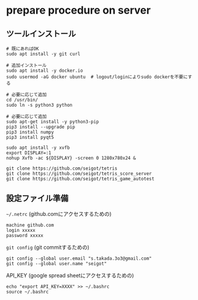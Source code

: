 # prepare procedure on server 

## ツールインストール

```
# 既にあればOK
sudo apt install -y git curl

# 追加インストール
sudo apt install -y docker.io
sudo usermod -aG docker ubuntu  # logout/loginによりsudo dockerを不要にする

# 必要に応じて追加
cd /usr/bin/
sudo ln -s python3 python

# 必要に応じて追加
sudo apt-get install -y python3-pip
pip3 install --upgrade pip
pip3 install numpy
pip3 install pyqt5

sudo apt install -y xvfb
export DISPLAY=:1
nohup Xvfb -ac ${DISPLAY} -screen 0 1280x780x24 &
```

```
git clone https://github.com/seigot/tetris
git clone https://github.com/seigot/tetris_score_server
git clone https://github.com/seigot/tetris_game_autotest
```

## 設定ファイル準備

`~/.netrc` (github.comにアクセスするための)

```
machine github.com
login xxxxx
password xxxxx
```

`git config` (git commitするための)

```
git config --global user.email "s.takada.3o3@gmail.com"
git config --global user.name "seigot"
```

API_KEY (google spread sheetにアクセスするための)

```
echo "export API_KEY=XXXX" >> ~/.bashrc
source ~/.bashrc
```

